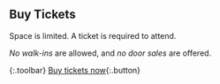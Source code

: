 ## Buy Tickets

Space is limited. A ticket is required to attend.

*No walk-ins* are allowed, and *no door sales* are offered.

{:.toolbar}
[Buy tickets now](#){:.button}
